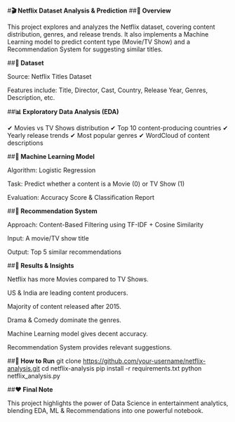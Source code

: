 #**🎬 Netflix Dataset Analysis & Prediction**
##**📌 Overview**

This project explores and analyzes the Netflix dataset, covering content distribution, genres, and release trends. It also implements a Machine Learning model to predict content type (Movie/TV Show) and a Recommendation System for suggesting similar titles.


##**📂 Dataset**

Source: Netflix Titles Dataset

Features include: Title, Director, Cast, Country, Release Year, Genres, Description, etc.


##**📊 Exploratory Data Analysis (EDA)**

✔ Movies vs TV Shows distribution
✔ Top 10 content-producing countries
✔ Yearly release trends
✔ Most popular genres
✔ WordCloud of content descriptions


##**🤖 Machine Learning Model**

Algorithm: Logistic Regression

Task: Predict whether a content is a Movie (0) or TV Show (1)

Evaluation: Accuracy Score & Classification Report


##**🎯 Recommendation System**

Approach: Content-Based Filtering using TF-IDF + Cosine Similarity

Input: A movie/TV show title

Output: Top 5 similar recommendations


##**📝 Results & Insights**

Netflix has more Movies compared to TV Shows.

US & India are leading content producers.

Majority of content released after 2015.

Drama & Comedy dominate the genres.

Machine Learning model gives decent accuracy.

Recommendation System provides relevant suggestions.


##**🚀 How to Run**
git clone https://github.com/your-username/netflix-analysis.git
cd netflix-analysis
pip install -r requirements.txt
python netflix_analysis.py


##**❤️ Final Note**

This project highlights the power of Data Science in entertainment analytics, blending EDA, ML & Recommendations into one powerful notebook.
